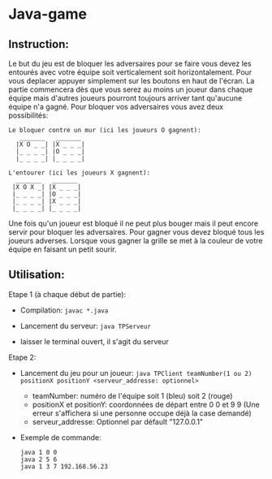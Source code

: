 # Java-game

## Instruction:
Le but du jeu est de bloquer les adversaires pour se faire vous devez les entourés avec votre équipe soit verticalement soit horizontalement.
Pour vous deplacer appuyer simplement sur les boutons en haut de l'écran.
La partie commencera dès que vous serez au moins un joueur dans chaque équipe mais d'autres joueurs pourront toujours arriver tant qu'aucune équipe n'a gagné.
Pour bloquer vos adversaires vous avez deux possibilités:
  ```
  Le bloquer contre un mur (ici les joueurs O gagnent):
     _______   _______
    |X O _ _| |X _ _ _|
    |_ _ _ _| |O _ _ _|
    |_ _ _ _| |_ _ _ _|
   ```
   ```
  L'entourer (ici les joueurs X gagnent):
     _______   _______
    |X O X _| |X _ _ _|
    |_ _ _ _| |O _ _ _|
    |_ _ _ _| |X _ _ _|
    |_ _ _ _| |_ _ _ _|
   ```

Une fois qu'un joueur est bloqué il ne peut plus bouger mais il peut encore servir pour bloquer les adversaires.
Pour gagner vous devez bloqué tous les joueurs adverses. Lorsque vous gagner la grille se met à la couleur de votre équipe en faisant un petit sourir.

## Utilisation:
Etape 1 (à chaque début de partie):
  - Compilation: ``` javac *.java ```
  - Lancement du serveur: ``` java TPServeur ```

  - laisser le terminal ouvert, il s'agit du serveur

Etape 2:
  - Lancement du jeu pour un joueur: ``` java TPClient teamNumber(1 ou 2) positionX positionY <serveur_addresse: optionnel> ```
    - teamNumber: numéro de l'équipe soit 1 (bleu) soit 2 (rouge)
    - positionX et positionY: coordonnées de départ entre 0 0 et 9 9 (Une erreur s'affichera si une personne occupe déjà la case demandé)
    - serveur_addresse: Optionnel par défault "127.0.0.1"

  - Exemple de commande: 
    ``` 
    java 1 0 0
    java 2 5 6
    java 1 3 7 192.168.56.23
    ```
